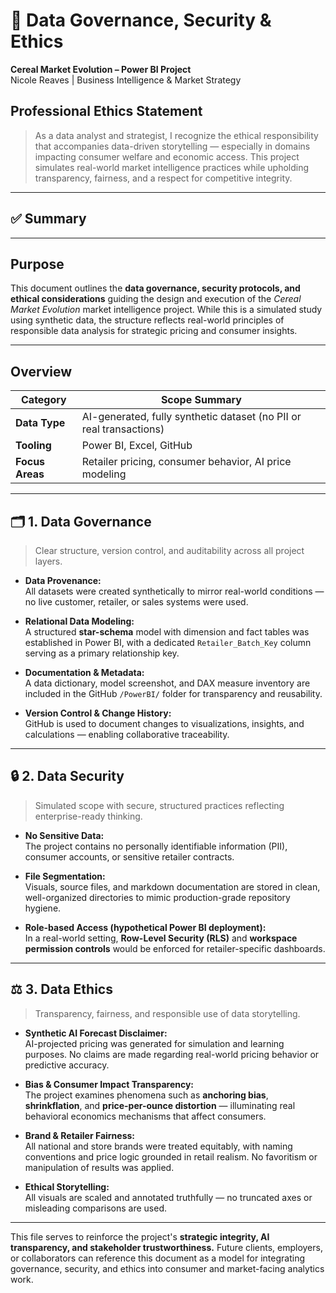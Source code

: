 # 🔐 Data Governance, Security & Ethics  
**Cereal Market Evolution – Power BI Project**  
Nicole Reaves | Business Intelligence & Market Strategy

##  Professional Ethics Statement

> As a data analyst and strategist, I recognize the ethical responsibility that accompanies data-driven storytelling — especially in domains impacting consumer welfare and economic access. This project simulates real-world market intelligence practices while upholding transparency, fairness, and a respect for competitive integrity.

---

## ✅ Summary

---

## Purpose

This document outlines the **data governance, security protocols, and ethical considerations** guiding the design and execution of the *Cereal Market Evolution* market intelligence project. While this is a simulated study using synthetic data, the structure reflects real-world principles of responsible data analysis for strategic pricing and consumer insights.

---

##  Overview

| Category        | Scope Summary |
|----------------|----------------|
| **Data Type**  | AI-generated, fully synthetic dataset (no PII or real transactions) |
| **Tooling**    | Power BI, Excel, GitHub |
| **Focus Areas**| Retailer pricing, consumer behavior, AI price modeling |

---

## 🗂️ 1. Data Governance

> Clear structure, version control, and auditability across all project layers.

- **Data Provenance:**  
  All datasets were created synthetically to mirror real-world conditions — no live customer, retailer, or sales systems were used.

- **Relational Data Modeling:**  
  A structured **star-schema** model with dimension and fact tables was established in Power BI, with a dedicated `Retailer_Batch_Key` column serving as a primary relationship key.

- **Documentation & Metadata:**  
  A data dictionary, model screenshot, and DAX measure inventory are included in the GitHub `/PowerBI/` folder for transparency and reusability.

- **Version Control & Change History:**  
  GitHub is used to document changes to visualizations, insights, and calculations — enabling collaborative traceability.

---

## 🔒 2. Data Security

> Simulated scope with secure, structured practices reflecting enterprise-ready thinking.

- **No Sensitive Data:**  
  The project contains no personally identifiable information (PII), consumer accounts, or sensitive retailer contracts.

- **File Segmentation:**  
  Visuals, source files, and markdown documentation are stored in clean, well-organized directories to mimic production-grade repository hygiene.

- **Role-based Access (hypothetical Power BI deployment):**  
  In a real-world setting, **Row-Level Security (RLS)** and **workspace permission controls** would be enforced for retailer-specific dashboards.

---

## ⚖️ 3. Data Ethics

> Transparency, fairness, and responsible use of data storytelling.

- **Synthetic AI Forecast Disclaimer:**  
  AI-projected pricing was generated for simulation and learning purposes. No claims are made regarding real-world pricing behavior or predictive accuracy.

- **Bias & Consumer Impact Transparency:**  
  The project examines phenomena such as **anchoring bias**, **shrinkflation**, and **price-per-ounce distortion** — illuminating real behavioral economics mechanisms that affect consumers.

- **Brand & Retailer Fairness:**  
  All national and store brands were treated equitably, with naming conventions and price logic grounded in retail realism. No favoritism or manipulation of results was applied.

- **Ethical Storytelling:**  
  All visuals are scaled and annotated truthfully — no truncated axes or misleading comparisons are used.

---

This file serves to reinforce the project's **strategic integrity, AI transparency, and stakeholder trustworthiness.** Future clients, employers, or collaborators can reference this document as a model for integrating governance, security, and ethics into consumer and market-facing analytics work.

